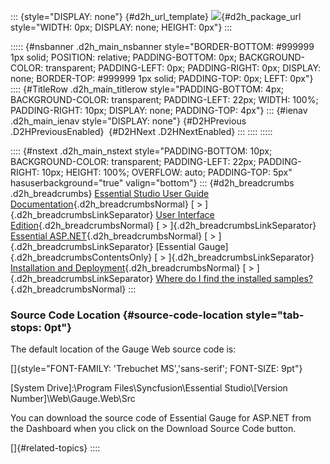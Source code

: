::: {style="DISPLAY: none"}
[](ms-xhelp:///?Id=d2h_url_template){#d2h_url_template} ![](!package_url!){#d2h_package_url style="WIDTH: 0px; DISPLAY: none; HEIGHT: 0px"}
:::

::::: {#nsbanner .d2h_main_nsbanner style="BORDER-BOTTOM: #999999 1px solid; POSITION: relative; PADDING-BOTTOM: 0px; BACKGROUND-COLOR: transparent; PADDING-LEFT: 0px; PADDING-RIGHT: 0px; DISPLAY: none; BORDER-TOP: #999999 1px solid; PADDING-TOP: 0px; LEFT: 0px"}
:::: {#TitleRow .d2h_main_titlerow style="PADDING-BOTTOM: 4px; BACKGROUND-COLOR: transparent; PADDING-LEFT: 22px; WIDTH: 100%; PADDING-RIGHT: 10px; DISPLAY: none; PADDING-TOP: 4px"}
::: {#ienav .d2h_main_ienav style="DISPLAY: none"}
[](ms-xhelp:///?Id=f603ce3b-4542-460d-9a52-e9ea62929e4f){#D2HPrevious .D2HPreviousEnabled}  [](ms-xhelp:///?Id=4c043fc9-8fcd-4fb0-a303-5ceb6038d0f4){#D2HNext .D2HNextEnabled}
:::
::::
:::::

:::: {#nstext .d2h_main_nstext style="PADDING-BOTTOM: 10px; BACKGROUND-COLOR: transparent; PADDING-LEFT: 22px; PADDING-RIGHT: 10px; HEIGHT: 100%; OVERFLOW: auto; PADDING-TOP: 5px" hasuserbackground="true" valign="bottom"}
::: {#d2h_breadcrumbs .d2h_breadcrumbs}
[Essential Studio User Guide Documentation](ms-xhelp:///?Id=12457748-09e3-4d74-a240-8e049cedf030){.d2h_breadcrumbsNormal} [ \> ]{.d2h_breadcrumbsLinkSeparator} [User Interface Edition](ms-xhelp:///?Id=c29296b7-531c-413b-a0ec-488ca1f7f669){.d2h_breadcrumbsNormal} [ \> ]{.d2h_breadcrumbsLinkSeparator} [Essential ASP.NET](ms-xhelp:///?Id=25c35330-c127-4dad-9a92-ed79dc7261a6){.d2h_breadcrumbsNormal} [ \> ]{.d2h_breadcrumbsLinkSeparator} [Essential Gauge]{.d2h_breadcrumbsContentsOnly} [ \> ]{.d2h_breadcrumbsLinkSeparator} [Installation and Deployment](ms-xhelp:///?Id=238b7d02-02d5-4593-9767-7a624c6bb9a4){.d2h_breadcrumbsNormal} [ \> ]{.d2h_breadcrumbsLinkSeparator} [Where do I find the installed samples?](ms-xhelp:///?Id=03e58e09-f2cc-405e-a71d-ca5766ed30b6){.d2h_breadcrumbsNormal}
:::

### Source Code Location {#source-code-location style="tab-stops: 0pt"}

The default location of the Gauge Web source code is:

[]{style="FONT-FAMILY: 'Trebuchet MS','sans-serif'; FONT-SIZE: 9pt"} 

\[System Drive\]:\\Program Files\\Syncfusion\\Essential Studio\\\[Version Number\]\\Web\\Gauge.Web\\Src

You can download the source code of Essential Gauge for ASP.NET from the Dashboard when you click on the Download Source Code button.

[]{#related-topics}
::::
